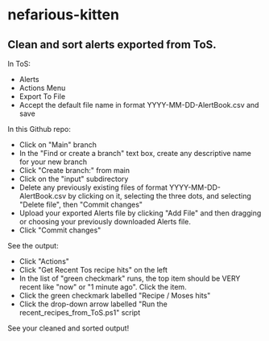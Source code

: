 # nefarious-kitten
## Clean and sort alerts exported from ToS.

In ToS:
* Alerts
* Actions Menu
* Export To File
* Accept the default file name in format YYYY-MM-DD-AlertBook.csv and save

In this Github repo:
* Click on "Main" branch
* In the "Find or create a branch" text box, create any descriptive name for your new branch
* Click "Create branch:<my-branch>" from main
* Click on the "input" subdirectory
* Delete any previously existing files of format YYYY-MM-DD-AlertBook.csv by clicking on it, selecting the three dots, and selecting "Delete file", then "Commit changes"
* Upload your exported Alerts file by clicking "Add File" and then dragging or choosing your previously downloaded Alerts file.
* Click "Commit changes"

See the output:
* Click "Actions"
* Click "Get Recent Tos recipe hits" on the left
* In the list of "green checkmark" runs, the top item should be VERY recent like "now" or "1 minute ago".  Click the item.
* Click the green checkmark labelled "Recipe / Moses hits"
* Click the drop-down arrow labelled "Run the recent_recipes_from_ToS.ps1" script

See your cleaned and sorted output!
